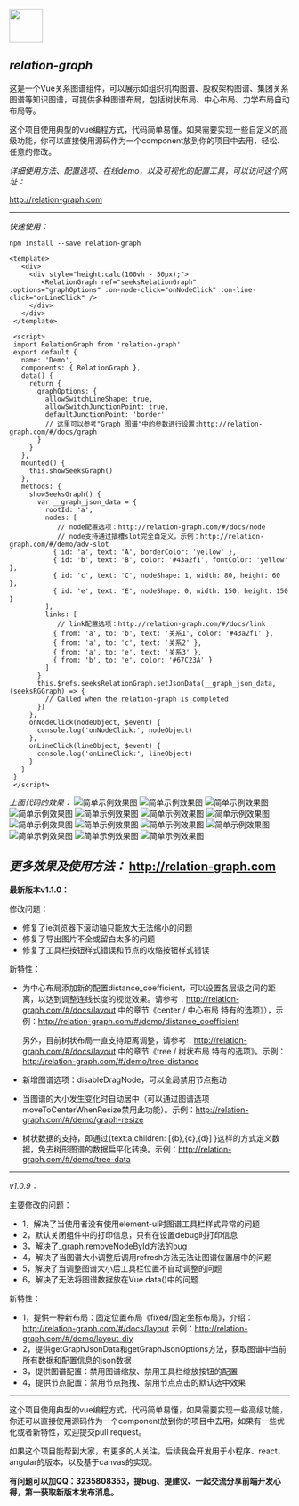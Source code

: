 <a href="http://relation-graph.com" target="_blank"><img src="http://relation-graph.com/website/logo" width="60" /></a>

*relation-graph*
---

这是一个Vue关系图谱组件，可以展示如组织机构图谱、股权架构图谱、集团关系图谱等知识图谱，可提供多种图谱布局，包括树状布局、中心布局、力学布局自动布局等。

这个项目使用典型的vue编程方式，代码简单易懂。如果需要实现一些自定义的高级功能，你可以直接使用源码作为一个component放到你的项目中去用，轻松、任意的修改。

*详细使用方法、配置选项、在线demo，以及可视化的配置工具，可以访问这个网址：*

http://relation-graph.com



---
*快速使用：*
```shell script
npm install --save relation-graph
```
```vue
<template>
   <div>
     <div style="height:calc(100vh - 50px);">
        <RelationGraph ref="seeksRelationGraph" :options="graphOptions" :on-node-click="onNodeClick" :on-line-click="onLineClick" />
     </div>
   </div>
 </template>
 
 <script>
 import RelationGraph from 'relation-graph'
 export default {
   name: 'Demo',
   components: { RelationGraph },
   data() {
     return {
       graphOptions: {
         allowSwitchLineShape: true,
         allowSwitchJunctionPoint: true,
         defaultJunctionPoint: 'border'
         // 这里可以参考"Graph 图谱"中的参数进行设置:http://relation-graph.com/#/docs/graph
       }
     }
   },
   mounted() {
     this.showSeeksGraph()
   },
   methods: {
     showSeeksGraph() {
       var __graph_json_data = {
         rootId: 'a',
         nodes: [
            // node配置选项：http://relation-graph.com/#/docs/node
            // node支持通过插槽slot完全自定义，示例：http://relation-graph.com/#/demo/adv-slot
           { id: 'a', text: 'A', borderColor: 'yellow' },
           { id: 'b', text: 'B', color: '#43a2f1', fontColor: 'yellow' },
           { id: 'c', text: 'C', nodeShape: 1, width: 80, height: 60 },
           { id: 'e', text: 'E', nodeShape: 0, width: 150, height: 150 }
         ],
         links: [
            // link配置选项：http://relation-graph.com/#/docs/link
           { from: 'a', to: 'b', text: '关系1', color: '#43a2f1' },
           { from: 'a', to: 'c', text: '关系2' },
           { from: 'a', to: 'e', text: '关系3' },
           { from: 'b', to: 'e', color: '#67C23A' }
         ]
       }
       this.$refs.seeksRelationGraph.setJsonData(__graph_json_data, (seeksRGGraph) => {
         // Called when the relation-graph is completed 
       })
     },
     onNodeClick(nodeObject, $event) {
       console.log('onNodeClick:', nodeObject)
     },
     onLineClick(lineObject, $event) {
       console.log('onLineClick:', lineObject)
     }
   }
 }
 </script>
```
*上面代码的效果：*
![简单示例效果图](doc/relation-graph-simple.png)
![简单示例效果图](doc/images/d1.png)
![简单示例效果图](doc/images/d2.png)
![简单示例效果图](doc/images/d3.png)
![简单示例效果图](doc/images/d4.png)
![简单示例效果图](doc/images/d5.png)
![简单示例效果图](doc/images/d6.png)
![简单示例效果图](doc/images/d7.png)
![简单示例效果图](doc/images/d8.png)
![简单示例效果图](doc/images/d9.png)
![简单示例效果图](doc/images/d10.png)
![简单示例效果图](doc/images/d11.png)
![简单示例效果图](doc/images/d12.png)
![简单示例效果图](doc/images/d13.png)

*更多效果及使用方法：*
http://relation-graph.com
---

**最新版本v1.1.0：**

修改问题：
* 修复了ie浏览器下滚动轴只能放大无法缩小的问题
* 修复了导出图片不全或留白太多的问题
* 修复了工具栏按钮样式错误和节点的收缩按钮样式错误

新特性：
* 为中心布局添加新的配置distance_coefficient，可以设置各层级之间的距离，以达到调整连线长度的视觉效果。请参考：http://relation-graph.com/#/docs/layout 中的章节《center / 中心布局 特有的选项》），示例：http://relation-graph.com/#/demo/distance_coefficient
  
  另外，目前树状布局一直支持距离调整，请参考：http://relation-graph.com/#/docs/layout 中的章节《tree / 树状布局 特有的选项》。示例：http://relation-graph.com/#/demo/tree-distance
* 新增图谱选项：disableDragNode，可以全局禁用节点拖动
* 当图谱的大小发生变化时自动居中（可以通过图谱选项moveToCenterWhenResize禁用此功能）。示例：http://relation-graph.com/#/demo/graph-resize
* 树状数据的支持，即通过{text:a,children: [{b},{c},{d}] }这样的方式定义数据，免去树形图谱的数据扁平化转换。示例：http://relation-graph.com/#/demo/tree-data

---
*v1.0.9：*

主要修改的问题：
* 1，解决了当使用者没有使用element-ui时图谱工具栏样式异常的问题
* 2，默认关闭组件中的打印信息，只有在设置debug时打印信息
* 3，解决了_graph.removeNodeById方法的bug
* 4，解决了当图谱大小调整后调用refresh方法无法让图谱位置居中的问题
* 5，解决了当调整图谱大小后工具栏位置不自动调整的问题
* 6，解决了无法将图谱数据放在Vue data()中的问题

新特性：
* 1，提供一种新布局：固定位置布局《fixed/固定坐标布局》，介绍：http://relation-graph.com/#/docs/layout  示例：http://relation-graph.com/#/demo/layout-diy
* 2，提供getGraphJsonData和getGraphJsonOptions方法，获取图谱中当前所有数据和配置信息的json数据
* 3，提供图谱配置：禁用图谱缩放、禁用工具栏缩放按钮的配置
* 4，提供节点配置：禁用节点拖拽、禁用节点点击的默认选中效果

---

这个项目使用典型的vue编程方式，代码简单易懂，如果需要实现一些高级功能，你还可以直接使用源码作为一个component放到你的项目中去用，如果有一些优化或者新特性，欢迎提交pull request。

如果这个项目能帮到大家，有更多的人关注，后续我会开发用于小程序、react、angular的版本，以及基于canvas的实现。

**有问题可以加QQ：3235808353，提bug、提建议、一起交流分享前端开发心得，第一获取新版本发布消息。**


